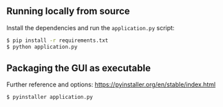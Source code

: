 ## Running locally from source

Install the dependencies and run the `application.py` script:
```bash
$ pip install -r requirements.txt
$ python application.py
```

## Packaging the GUI as executable

Further reference and options: https://pyinstaller.org/en/stable/index.html

```bash
$ pyinstaller application.py
```
